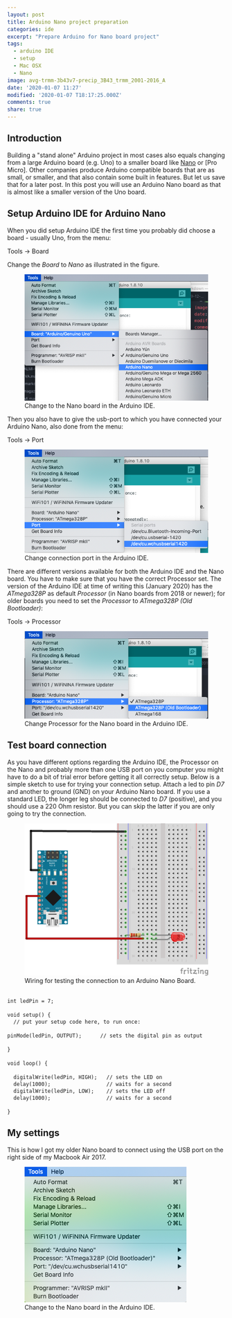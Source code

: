 ```yaml
---
layout: post
title: Arduino Nano project preparation
categories: ide
excerpt: "Prepare Arduino for Nano board project"
tags:
  - arduino IDE
  - setup
  - Mac OSX
  - Nano
image: avg-trmm-3b43v7-precip_3B43_trmm_2001-2016_A
date: '2020-01-07 11:27'
modified: '2020-01-07 T18:17:25.000Z'
comments: true
share: true
---
```


## Introduction

Building a "stand alone" Arduino project in most cases also equals changing from a large Arduino board (e.g. Uno) to a smaller board like [Nano](https://store.arduino.cc/arduino-nano) or [Pro Micro]. Other companies produce Arduino compatible boards that are as small, or smaller, and that also contain some built in features. But let us save that for a later post. In this post you will use an Arduino Nano board as that is almost like a smaller version of the Uno board.

## Setup Arduino IDE for Arduino Nano

When you did setup <span class='app'>Arduino IDE</span> the first time you probably did choose a board - usually Uno, from the menu:

<span class='menu'>Tools -> Board</span>

Change the _Board_ to _Nano_ as illustrated in the figure.

<figure>
<img src="../../images/arduino-nano-setup_01.png">
<figcaption> Change to the Nano board in the Arduino IDE.</figcaption>
</figure>

Then you also have to give the usb-port to which you have connected your Arduino Nano, also done from the menu:

<span class='menu'>Tools -> Port</span>

<figure>
<img src="../../images/arduino-nano-setup_02.png">
<figcaption> Change connection port in the Arduino IDE.</figcaption>
</figure>

There are different versions available for both the <span class='app'>Arduino IDE</span> and the Nano board. You have to make sure that you have the correct Processor set. The version of the <span class='app'>Arduino IDE</span> at time of writing this (January 2020) has the _ATmega328P_ as default _Processor_ (in Nano boards from 2018 or newer); for older boards you need to set the _Processor_ to  _ATmega328P (Old Bootloader)_:

 <span class='menu'>Tools -> Processor</span>

 <figure>
 <img src="../../images/arduino-nano-setup_03.png">
 <figcaption> Change Processor for the Nano board in the Arduino IDE.</figcaption>
 </figure>

## Test board connection

As you have different options regarding the <span class='app'>Arduino IDE</span>, the Processor on the Nano and probably more than one USB port on you computer you might have to do a bit of trial error before getting it all correctly setup. Below is a simple sketch to use for trying your connection setup. Attach a led to pin _D7_ and another to ground (GND) on your Arduino Nano board. If you use a standard LED, the longer leg should be connected to _D7_ (positive), and you should use a 220 Ohm resistor. But you can skip the latter if you are only going to try the connection.

<figure>
<img src="../../images/nano-single-led-d7_bb.png">
<figcaption> Wiring for testing the connection to an Arduino Nano Board.</figcaption>
</figure>

```

int ledPin = 7;  

void setup() {
  // put your setup code here, to run once:

pinMode(ledPin, OUTPUT);      // sets the digital pin as output

}

void loop() {

  digitalWrite(ledPin, HIGH);   // sets the LED on
  delay(1000);                  // waits for a second
  digitalWrite(ledPin, LOW);    // sets the LED off
  delay(1000);                  // waits for a second

}
```

## My settings

This is how I got my older Nano board to connect using the USB port on the right side of my Macbook Air 2017.

<figure>
<img src="../../images/arduino-nano-setup_04.png">
<figcaption> Change to the Nano board in the Arduino IDE.</figcaption>
</figure>

